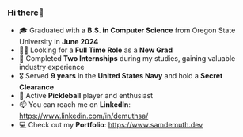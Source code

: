 ### **Hi there**👋<br>
  - 🎓 Graduated with a **B.S. in Computer Science** from Oregon State University in **June 2024**
  - 👨‍💼 Looking for a **Full Time Role** as a **New Grad**
  - 💼 Completed **Two Internships** during my studies, gaining valuable industry experience
  - 🎖 Served **9 years** in the **United States Navy** and hold a **Secret Clearance**
  - 🏓 Active **Pickleball** player and enthusiast
  - 📫 You can reach me on **LinkedIn**: https://www.linkedin.com/in/demuthsa/
  - 💻 Check out my **Portfolio**: https://www.samdemuth.dev

